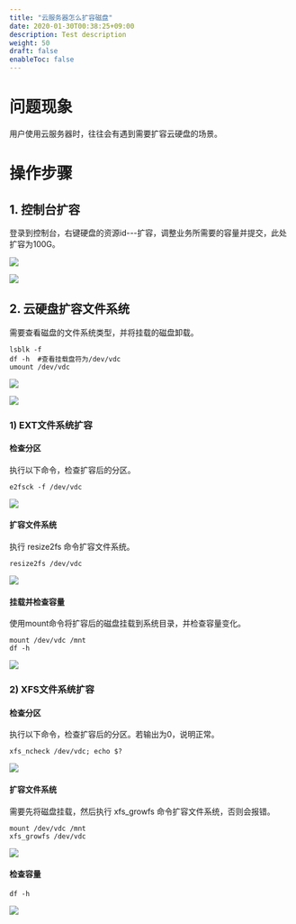 ```yaml
---
title: "云服务器怎么扩容磁盘"
date: 2020-01-30T00:38:25+09:00
description: Test description
weight: 50
draft: false
enableToc: false 
---
```


# 问题现象

用户使用云服务器时，往往会有遇到需要扩容云硬盘的场景。

# 操作步骤

## 1. **控制台扩容**

登录到控制台，右键硬盘的资源id---扩容，调整业务所需要的容量并提交，此处扩容为100G。

![](../_images/disk_expansion1.png) 

![](../_images/disk_expansion2.png) 

## 2. **云硬盘扩容**文件系统

需要查看磁盘的文件系统类型，并将挂载的磁盘卸载。

```shell
lsblk -f
df -h  #查看挂载盘符为/dev/vdc
umount /dev/vdc  
```

![](../_images/disk_expansion3.png) 

![](../_images/disk_expansion4.png) 

### 1) EXT文件系统扩容

#### 检查分区

执行以下命令，检查扩容后的分区。

```shell
e2fsck -f /dev/vdc
```

![](../_images/disk_expansion5.png) 

#### 扩容文件系统

执行 resize2fs 命令扩容文件系统。

```shell
resize2fs /dev/vdc
```

![](../_images/disk_expansion6.png) 

#### 挂载并检查容量

使用mount命令将扩容后的磁盘挂载到系统目录，并检查容量变化。

```shell
mount /dev/vdc /mnt
df -h
```

![](../_images/disk_expansion7.png) 

### 2) XFS文件系统扩容

#### 检查分区

执行以下命令，检查扩容后的分区。若输出为0，说明正常。

```shell
xfs_ncheck /dev/vdc; echo $?
```

![](../_images/disk_expansion8.png) 

#### 扩容文件系统

需要先将磁盘挂载，然后执行 xfs_growfs 命令扩容文件系统，否则会报错。

```shell
mount /dev/vdc /mnt
xfs_growfs /dev/vdc
```

![](../_images/disk_expansion9.png) 


#### 检查容量

```shell
df -h
```

![](../_images/disk_expansion10.png) 
